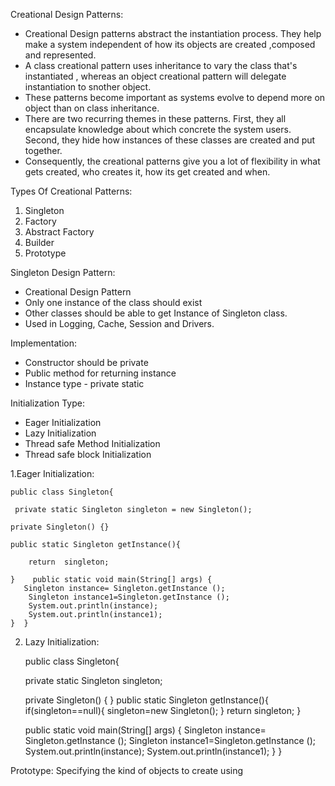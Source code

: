 Creational Design Patterns:

  * Creational Design patterns abstract the instantiation process. They help make a system independent of how its objects are created ,composed and represented.
  * A class creational pattern uses inheritance to vary the class that's instantiated , whereas an object creational pattern will delegate instantiation to snother object.
  * These patterns become important as systems evolve to depend more on object than on class inheritance.
  * There are two recurring themes in these patterns. First, they all encapsulate knowledge about which concrete the system users. Second, they hide how instances of these classes are created and put together.
  * Consequently, the creational patterns give you a lot of flexibility in what gets created, who creates it, how its get created and when.

Types Of Creational Patterns:
1. Singleton
2. Factory
3. Abstract Factory
4. Builder
5. Prototype

Singleton Design Pattern:
* Creational Design Pattern
* Only one instance of the class should exist
* Other classes should be able to get Instance of Singleton class.
* Used in Logging, Cache, Session and Drivers.

Implementation:
* Constructor should be private
* Public method for returning instance
* Instance type - private static

Initialization Type:
* Eager Initialization
* Lazy Initialization
* Thread safe Method Initialization
* Thread safe block Initialization

1.Eager Initialization:

    public class Singleton{

     private static Singleton singleton = new Singleton();

    private Singleton() {}

    public static Singleton getInstance(){

        return  singleton;

    }    public static void main(String[] args) {
       Singleton instance= Singleton.getInstance ();
        Singleton instance1=Singleton.getInstance ();
        System.out.println(instance);
        System.out.println(instance1);
    }  }


 2. Lazy Initialization:

 
    public class Singleton{

    private static Singleton singleton;

    private Singleton() {
    }
    public static Singleton getInstance(){
        if(singleton==null){
            singleton=new Singleton();
        }
        return  singleton;
    }

     public static void main(String[] args) {
     Singleton instance= Singleton.getInstance ();
      Singleton instance1=Singleton.getInstance ();
       System.out.println(instance);
       System.out.println(instance1);  } }







Prototype:
Specifying the kind of objects to create using